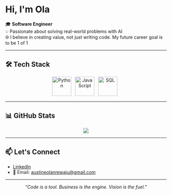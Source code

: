 # Hi, I'm Ola

🎓 **Software Engineer**  
💡 Passionate about solving real-world problems with AI  
🌐 I believe in creating value, not just writing code.
My future career goal is to be 1 of 1 

---

## 🛠️ Tech Stack

<p align="center">
  <img src="https://cdn.jsdelivr.net/gh/devicons/devicon/icons/java/java-original.svg" alt="Python" width="60" height="60"/>
  &nbsp;
  <img src="https://cdn.jsdelivr.net/gh/devicons/devicon/icons/python/python-original.svg" alt="JavaScript" width="60" height="60"/>
  &nbsp;
  <img src="https://cdn.jsdelivr.net/gh/devicons/devicon/icons/html5/html5-original.svg" alt="SQL" width="60" height="60"/>
  &nbsp;
</p>

---


## 📊 GitHub Stats

<p align="center">
  <img src="https://github-readme-stats.vercel.app/api?username=olaaustine&show_icons=true&theme=radical" />
</p>

---

## 📫 Let's Connect

- [LinkedIn](https://www.linkedin.com/in/olaaustine)
- 📧 Email: austineolanrewaju@gmail.com

---

<p align="center"><em>“Code is a tool. Business is the engine. Vision is the fuel.”</em></p>


